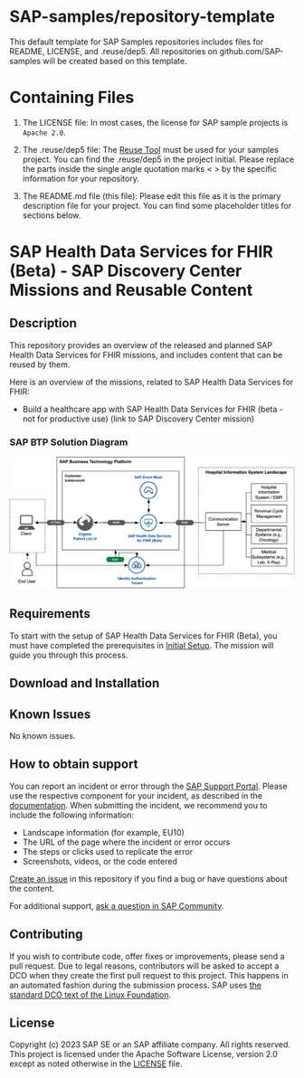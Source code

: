 # SAP-samples/repository-template

This default template for SAP Samples repositories includes files for README, LICENSE, and .reuse/dep5. All repositories on github.com/SAP-samples will be created based on this template.

# Containing Files

1. The LICENSE file:
In most cases, the license for SAP sample projects is `Apache 2.0`.

2. The .reuse/dep5 file: 
The [Reuse Tool](https://reuse.software/) must be used for your samples project. You can find the .reuse/dep5 in the project initial. Please replace the parts inside the single angle quotation marks < > by the specific information for your repository.

3. The README.md file (this file):
Please edit this file as it is the primary description file for your project. You can find some placeholder titles for sections below.

# SAP Health Data Services for FHIR (Beta) - SAP Discovery Center Missions and Reusable Content
<!-- Please include descriptive title -->

<!--- Register repository https://api.reuse.software/register, then add REUSE badge:
[![REUSE status](https://api.reuse.software/badge/github.com/SAP-samples/REPO-NAME)](https://api.reuse.software/info/github.com/SAP-samples/REPO-NAME)
-->

## Description

This repository provides an overview of the released and planned SAP Health Data Services for FHIR missions, and includes content that can be reused by them.

Here is an overview of the missions, related to SAP Health Data Services for FHIR:
* Build a healthcare app with SAP Health Data Services for FHIR (beta - not for productive use) (link to SAP Discovery Center mission)

### SAP BTP Solution Diagram

<img src="docs/pics/btp_health_data_services_mission.png" width="750">

## Requirements

To start with the setup of SAP Health Data Services for FHIR (Beta), you must have completed the prerequisites in [Initial Setup](https://help.sap.com/docs/SAP_HEALTH_DATA_SERVICES_FOR_FHIR/f64d5f2b858042f791b64bdd4094df22/872ceb743a38498bb960b916de6cde5d.html?locale=en-US). The mission will guide you through this process.

## Download and Installation

## Known Issues

No known issues.

## How to obtain support

You can report an incident or error through the [SAP Support Portal](https://support.sap.com/en/index.html). Please use the respective component for your incident, as described in the [documentation](https://help.sap.com/docs/SAP_HEALTH_DATA_SERVICES_FOR_FHIR/f64d5f2b858042f791b64bdd4094df22/2fe94484269e487ea72a35befbe0a02b.html?locale=en-US).
When submitting the incident, we recommend you to include the following information:
-	Landscape information (for example, EU10)
-	The URL of the page where the incident or error occurs
-	The steps or clicks used to replicate the error
-	Screenshots, videos, or the code entered

[Create an issue](https://github.com/SAP-samples/health-data-services-mission/issues) in this repository if you find a bug or have questions about the content.
 
For additional support, [ask a question in SAP Community](https://answers.sap.com/questions/ask.html).

## Contributing
If you wish to contribute code, offer fixes or improvements, please send a pull request. Due to legal reasons, contributors will be asked to accept a DCO when they create the first pull request to this project. This happens in an automated fashion during the submission process. SAP uses [the standard DCO text of the Linux Foundation](https://developercertificate.org/).

## License
Copyright (c) 2023 SAP SE or an SAP affiliate company. All rights reserved. This project is licensed under the Apache Software License, version 2.0 except as noted otherwise in the [LICENSE](LICENSE) file.
